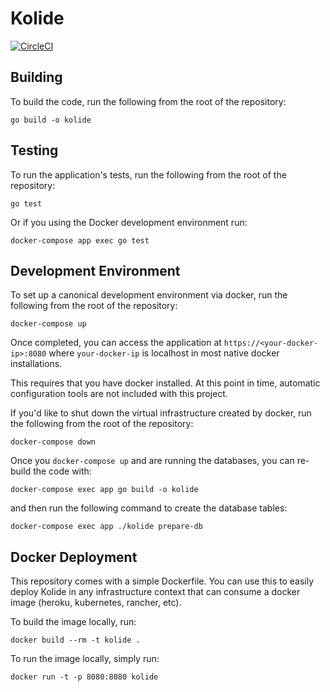 # Kolide

[![CircleCI](https://circleci.com/gh/kolide/kolide-ose.svg?style=svg&circle-token=2573c239b7f18967040d2dec95ca5f71cfc90693)](https://circleci.com/gh/kolide/kolide-ose)

## Building

To build the code, run the following from the root of the repository:

```
go build -o kolide
```

## Testing

To run the application's tests, run the following from the root of the
repository:

```
go test
```

Or if you using the Docker development environment run:

```
docker-compose app exec go test
```

## Development Environment

To set up a canonical development environment via docker,
run the following from the root of the repository:

```
docker-compose up
```

Once completed, you can access the application at `https://<your-docker-ip>:8080`
where `your-docker-ip` is localhost in most native docker installations.

This requires that you have docker installed. At this point in time,
automatic configuration tools are not included with this project.

If you'd like to shut down the virtual infrastructure created by docker, run
the following from the root of the repository:

```
docker-compose down
```

Once you `docker-compose up` and are running the databases, you can re-build
the code with:

```
docker-compose exec app go build -o kolide
```

and then run the following command to create the database tables:

```
docker-compose exec app ./kolide prepare-db
```

## Docker Deployment
This repository comes with a simple Dockerfile. You can use this to easily
deploy Kolide in any infrastructure context that can consume a docker image
(heroku, kubernetes, rancher, etc).

To build the image locally, run:

```
docker build --rm -t kolide .
```

To run the image locally, simply run:

```
docker run -t -p 8080:8080 kolide
```
